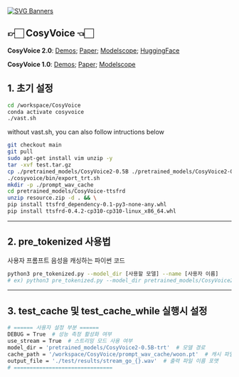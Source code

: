 [![SVG Banners](https://svg-banners.vercel.app/api?type=origin&text1=CosyVoice🤠&text2=Text-to-Speech%20💖%20Large%20Language%20Model&width=800&height=210)](https://github.com/Akshay090/svg-banners)

## 👉🏻 CosyVoice 👈🏻
**CosyVoice 2.0**: [Demos](https://funaudiollm.github.io/cosyvoice2/); [Paper](https://arxiv.org/abs/2412.10117); [Modelscope](https://www.modelscope.cn/studios/iic/CosyVoice2-0.5B); [HuggingFace](https://huggingface.co/spaces/FunAudioLLM/CosyVoice2-0.5B)

**CosyVoice 1.0**: [Demos](https://fun-audio-llm.github.io); [Paper](https://funaudiollm.github.io/pdf/CosyVoice_v1.pdf); [Modelscope](https://www.modelscope.cn/studios/iic/CosyVoice-300M)

## 1. 초기 설정

```bash
cd /workspace/CosyVoice
conda activate cosyvoice
./vast.sh
```
without vast.sh, you can also follow intructions below
```bash
git checkout main
git pull
sudo apt-get install vim unzip -y
tar -xvf test.tar.gz
cp ./pretrained_models/CosyVoice2-0.5B ./pretrained_models/CosyVoice2-0.5B-trt -r
./cosyvoice/bin/export_trt.sh
mkdir -p ./prompt_wav_cache
cd pretrained_models/CosyVoice-ttsfrd
unzip resource.zip -d . && \
pip install ttsfrd_dependency-0.1-py3-none-any.whl
pip install ttsfrd-0.4.2-cp310-cp310-linux_x86_64.whl
```
---

## 2. pre_tokenized 사용법

사용자 프롬프트 음성을 캐싱하는 파이썬 코드


```bash
python3 pre_tokenized.py --model_dir [사용할 모델] --name [사용자 이름]
# ex) python3 pre_tokenized.py --model_dir pretrained_models/CosyVoice2-0.5B-trt --name woon
```


---
## 3. test_cache 및 test_cache_while 실행시 설정
```bash
# ====== 사용자 설정 부분 ======
DEBUG = True  # 성능 측정 활성화 여부
use_stream = True  # 스트리밍 모드 사용 여부
model_dir = 'pretrained_models/CosyVoice2-0.5B-trt'  # 모델 경로
cache_path = '/workspace/CosyVoice/prompt_wav_cache/woon.pt'  # 캐시 파일 경로
output_file = './test/results/stream_go_{}.wav'  # 출력 파일 이름 포맷
# ===============================
```


